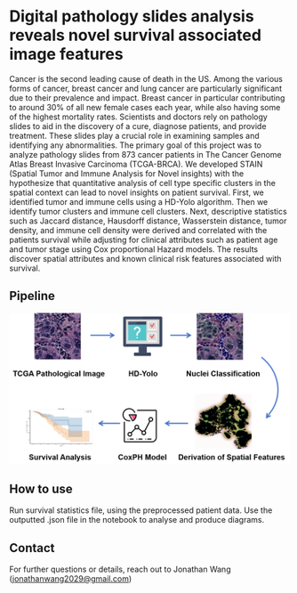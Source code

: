 # Digital pathology slides analysis reveals novel survival associated image features
Cancer is the second leading cause of death in the US. Among the various forms of cancer, breast cancer and lung cancer are particularly significant due to their prevalence and impact. Breast cancer in particular contributing to around 30\% of all new female cases each year, while also having some of the highest mortality rates. Scientists and doctors rely on pathology slides to aid in the discovery of a cure, diagnose patients, and provide treatment. These slides play a crucial role in examining samples and identifying any abnormalities. The primary goal of this project was to analyze pathology slides from 873 cancer patients in The Cancer Genome Atlas Breast Invasive Carcinoma (TCGA-BRCA). We developed STAIN (Spatial Tumor and Immune Analysis for Novel insights) with the hypothesize that quantitative analysis of cell type specific clusters in the spatial context can lead to novel insights on patient survival. First, we identified tumor and immune cells using a HD-Yolo algorithm. Then we identify tumor clusters and immune cell clusters. Next, descriptive statistics such as Jaccard distance, Hausdorff distance, Wasserstein distance, tumor density, and immune cell density were derived and correlated with the patients survival while adjusting for clinical attributes such as patient age and tumor stage using Cox proportional Hazard models. The results discover spatial attributes and known clinical risk features associated with survival.

## Pipeline

![Pipeline Overview](pipeline.png)


## How to use

Run survival statistics file, using the preprocessed patient data.
Use the outputted .json file in the notebook to analyse and produce diagrams.


## Contact

For further questions or details, reach out to Jonathan Wang (jonathanwang2029@gmail.com)
